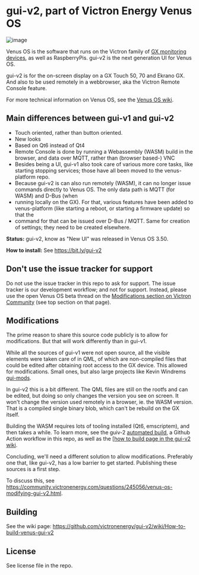 # gui-v2, part of Victron Energy Venus OS

![image](https://github.com/victronenergy/gui-v2/assets/5200296/cbf9b7c0-6d8f-4bef-82c5-ec74230e4f87)

Venus OS is the software that runs on the Victron family of [GX monitoring devices](https://www.victronenergy.com/communication-centres), as well as RaspberryPis. gui-v2 is the next generation UI for Venus OS.

gui-v2 is for the on-screen display on a GX Touch 50, 70 and Ekrano GX. And also to be used remotely in a webbrowser, aka the Victron Remote Console feature.

For more technical information on Venus OS, see the [Venus OS wiki](https://github.com/victronenergy/venus/wiki).

## Main differences between gui-v1 and gui-v2

- Touch oriented, rather than button oriented.
- New looks
- Based on Qt6 instead of Qt4
- Remote Console is done by running a Webassembly (WASM) build in the browser, and data over MQTT, rather than (browser based-) VNC
- Besides being a UI, gui-v1 also took care of various more core tasks, like starting stopping services; those have all been moved to the venus-platform repo.
- Because gui-v2 is can also run remotely (WASM), it can no longer issue commands directly to Venus OS. The only data path is MQTT (for WASM) and D-Bus (when
- running locally on the GX). For that, various features have been added to venus-platform (like starting a reboot, or starting a firmware update) so that the
- command for that can be issued over D-Bus / MQTT. Same for creation of settings; they need to be created elsewhere.

**Status:** gui-v2, know as "New UI" was released in Venus OS 3.50.

**How to install:** See https://bit.ly/gui-v2

## Don't use the issue tracker for support

Do not use the issue tracker in this repo to ask for support. The issue tracker is our development workflow; and not for support. Instead, please use the open Venus OS beta thread on the [Modifications section on Victron Community](https://community.victronenergy.com/spaces/31/mods.html) (see top section on that page).

## Modifications

The prime reason to share this source code publicly is to allow for modifications. But that will work differently than in gui-v1.

While all the sources of gui-v1 were not open source, all the visible elements were taken care of in QML, of which are non-compiled files that could be edited after obtaining root access to the GX device. This allowed for modifications. Small ones, but also large projects like Kevin Windrems [gui-mods](https://github.com/kwindrem/GuiMods).

In gui-v2 this is a bit different. The QML files are still on the rootfs and can be edited, but doing so only changes the version you see on screen. It won't change the version used remotely in a browser, ie. the WASM version. That is a compiled single binary blob, which can't be rebuild on the GX itself.

Building the WASM requires lots of tooling installed (Qt6, emscriptem), and then takes a while. To learn more, see the guiv-2 [automated build](https://github.com/victronenergy/gui-v2/blob/main/.github/workflows/build-wasm.yml), a Github Action workflow in this repo, as well as the [[how to build page in the gui-v2 wiki](https://github.com/victronenergy/gui-v2/wiki/How-to-build-venus-gui-v2).

Concluding, we'll need a different solution to allow modifications. Preferably one that, like gui-v2, has a low barrier to get started. Publishing these sources is a first step.

To discuss this, see https://community.victronenergy.com/questions/245056/venus-os-modifying-gui-v2.html.

## Building

See the wiki page: https://github.com/victronenergy/gui-v2/wiki/How-to-build-venus-gui-v2

## License

See license file in the repo.

